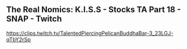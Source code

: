 ## The Real Nomics: K.I.S.S - Stocks TA Part 18 - SNAP - Twitch
https://clips.twitch.tv/TalentedPiercingPelicanBuddhaBar-3_23LGJ-qTbY2rSp

